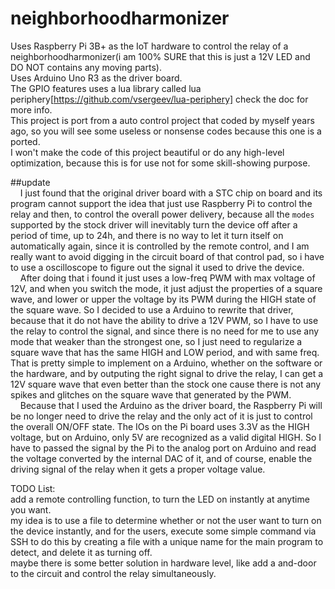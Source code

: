 # neighborhoodharmonizer


Uses Raspberry Pi 3B+ as the IoT hardware to control the relay of a neighborhoodharmonizer(i am 100% SURE that this is just a 12V LED and DO NOT contains any moving parts).  
Uses Arduino Uno R3 as the driver board.  
The GPIO features uses a lua library called lua periphery[https://github.com/vsergeev/lua-periphery] check the doc for more info.  
This project is port from a auto control project that coded by myself years ago, so you will see some useless or nonsense codes because this one is a ported.  
I won't make the code of this project beautiful or do any high-level optimization, because this is for use not for some skill-showing purpose.  

##update  
&nbsp;&nbsp;&nbsp;&nbsp;I just found that the original driver board with a STC chip on board and its program cannot support the idea that just use Raspberry Pi to control the relay and then, to control the overall power delivery, because all the `modes` supported by the stock driver will inevitably turn the device off after a period of time, up to 24h, and there is no way to let it turn itself on automatically again, since it is controlled by the remote control, and I am really want to avoid digging in the circuit board of that control pad, so i have to use a oscilloscope to figure out the signal it used to drive the device.  
&nbsp;&nbsp;&nbsp;&nbsp;After doing that i found it just uses a low-freq PWM with max voltage of 12V, and when you switch the mode, it just adjust the properties of a square wave, and lower or upper the voltage by its PWM during the HIGH state of the square wave. So I decided to use a Arduino to rewrite that driver, because that it do not have the ability to drive a 12V PWM, so I have to use the relay to control the signal, and since there is no need for me to use any mode that weaker than the strongest one, so I just need to regularize a square wave that has the same HIGH and LOW period, and with same freq. That is pretty simple to implement on a Arduino, whether on the software or the hardware, and by outputing the right signal to drive the relay, I can get a 12V square wave that even better than the stock one cause there is not any spikes and glitches on the square wave that generated by the PWM.  
&nbsp;&nbsp;&nbsp;&nbsp;Because that I used the Arduino as the driver board, the Raspberry Pi will be no longer need to drive the relay and the only act of it is just to control the overall ON/OFF state. The IOs on the Pi board uses 3.3V as the HIGH voltage, but on Arduino, only 5V are recognized as a valid digital HIGH. So I have to passed the signal by the Pi to the analog port on Arduino and read the voltage converted by the internal DAC of it, and of course, enable the driving signal of the relay when it gets a proper voltage value.  
  
  
  
TODO List:  
add a remote controlling function, to turn the LED on instantly at anytime you want.  
my idea is to use a file to determine whether or not the user want to turn on the device instantly, and for the users, execute some simple command via SSH to do this by creating a file with a unique name for the main program to detect, and delete it as turning off.  
maybe there is some better solution in hardware level, like add a and-door to the circuit and control the relay simultaneously.  
